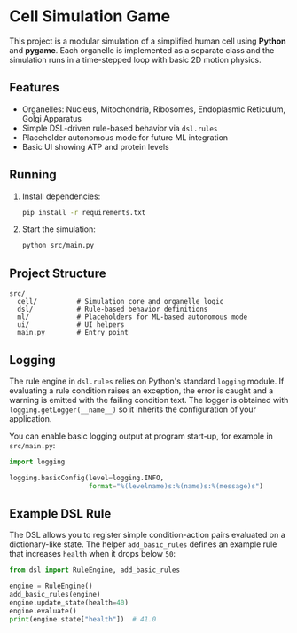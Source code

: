 # Cell Simulation Game

This project is a modular simulation of a simplified human cell using **Python** and **pygame**. Each organelle is implemented as a separate class and the simulation runs in a time-stepped loop with basic 2D motion physics.

## Features
- Organelles: Nucleus, Mitochondria, Ribosomes, Endoplasmic Reticulum, Golgi Apparatus
- Simple DSL-driven rule-based behavior via `dsl.rules`
- Placeholder autonomous mode for future ML integration
- Basic UI showing ATP and protein levels

## Running
1. Install dependencies:
    ```bash
    pip install -r requirements.txt
    ```
2. Start the simulation:
    ```bash
    python src/main.py
    ```

## Project Structure
```
src/
  cell/          # Simulation core and organelle logic
  dsl/           # Rule-based behavior definitions
  ml/            # Placeholders for ML-based autonomous mode
  ui/            # UI helpers
  main.py        # Entry point
```

## Logging

The rule engine in `dsl.rules` relies on Python's standard `logging` module.
If evaluating a rule condition raises an exception, the error is caught and a
warning is emitted with the failing condition text. The logger is obtained with
`logging.getLogger(__name__)` so it inherits the configuration of your
application.

You can enable basic logging output at program start-up, for example in
`src/main.py`:

```python
import logging

logging.basicConfig(level=logging.INFO,
                    format="%(levelname)s:%(name)s:%(message)s")
```

## Example DSL Rule

The DSL allows you to register simple condition-action pairs evaluated on a
dictionary-like state. The helper ``add_basic_rules`` defines an example rule
that increases ``health`` when it drops below ``50``:

```python
from dsl import RuleEngine, add_basic_rules

engine = RuleEngine()
add_basic_rules(engine)
engine.update_state(health=40)
engine.evaluate()
print(engine.state["health"])  # 41.0
```
